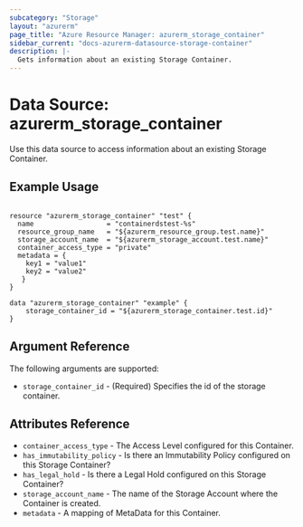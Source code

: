 ```yaml
---
subcategory: "Storage"
layout: "azurerm"
page_title: "Azure Resource Manager: azurerm_storage_container"
sidebar_current: "docs-azurerm-datasource-storage-container"
description: |-
  Gets information about an existing Storage Container.
---
```


# Data Source: azurerm_storage_container

Use this data source to access information about an existing Storage Container.

## Example Usage

```hcl

resource "azurerm_storage_container" "test" {
  name                  = "containerdstest-%s"
  resource_group_name   = "${azurerm_resource_group.test.name}"
  storage_account_name  = "${azurerm_storage_account.test.name}"
  container_access_type = "private"
  metadata = {
    key1 = "value1"
    key2 = "value2"
   }
}

data "azurerm_storage_container" "example" {
	storage_container_id = "${azurerm_storage_container.test.id}"
}
```

## Argument Reference

The following arguments are supported:

* `storage_container_id` - (Required) Specifies the id of the storage container.

## Attributes Reference

* `container_access_type` - The Access Level configured for this Container.
* `has_immutability_policy` - Is there an Immutability Policy configured on this Storage Container?
* `has_legal_hold` - Is there a Legal Hold configured on this Storage Container?
* `storage_account_name` - The name of the Storage Account where the Container is created.
* `metadata`  - A mapping of MetaData for this Container.
